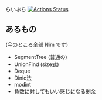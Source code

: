 らいぶら [![Actions Status](https://github.com/zer0-star/library/workflows/verify/badge.svg)](https://github.com/zer0-star/library/actions)

## あるもの
(今のところ全部 Nim です)
- SegmentTree (普通の)
- UnionFind (size式)
- Deque
- Dinic法
- modint
- 負数に対してもいい感じになる剰余
